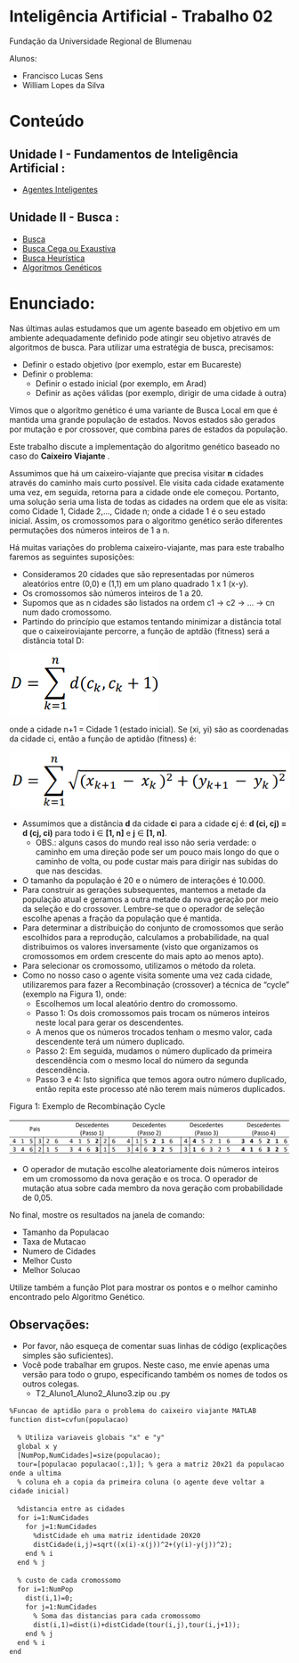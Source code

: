 # Inteligência Artificial - Trabalho 02

Fundação da Universidade Regional de Blumenau

Alunos: 
* Francisco Lucas Sens
* William Lopes da Silva

# Conteúdo

## Unidade I - Fundamentos de Inteligência Artificial :
* [Agentes Inteligentes](assets/conteudos/Unidade01_AgentesInteligentes.pdf)

## Unidade II - Busca :
* [Busca](assets/conteudos/Unidade02_Busca.pdf)
* [Busca Cega ou Exaustiva](assets/conteudos/Unidade02_BuscaCega.pdf)
* [Busca Heurística](assets/conteudos/Unidade02_AlgoritmosGeneticos.pdf)
* [Algoritmos Genéticos](assets/conteudos/Unidade02_BuscaHeuristica.pdf)

# Enunciado: 

Nas últimas aulas estudamos que um agente baseado em objetivo em um ambiente adequadamente definido pode atingir seu objetivo através de algoritmos de busca. Para utilizar uma estratégia de busca, precisamos:
* Definir o estado objetivo (por exemplo, estar em Bucareste)
* Definir o problema:
  * Definir o estado inicial (por exemplo, em Arad)
  * Definir as ações válidas (por exemplo, dirigir de uma cidade à outra)
  
Vimos que o algorítmo genético é uma variante de Busca Local em que é mantida uma grande população de estados. Novos estados são gerados por mutação e por crossover, que combina pares de estados da população.

Este trabalho discute a implementação do algoritmo genético baseado no caso do **Caixeiro Viajante** .

Assumimos que há um caixeiro-viajante que precisa visitar **n** cidades através do caminho mais curto possível. Ele visita cada cidade exatamente uma vez, em seguida, retorna para a cidade onde ele começou. Portanto, uma solução seria uma lista de todas as cidades na ordem que ele as visita: como Cidade 1, Cidade 2,..., Cidade n; onde a cidade 1 é o seu estado inicial. Assim, os cromossomos para o algoritmo genético serão diferentes permutações dos números inteiros de 1 a n.

Há muitas variações do problema caixeiro-viajante, mas para este trabalho faremos as seguintes suposições:
* Consideramos 20 cidades que são representadas por números aleatórios entre (0,0) e (1,1) em um plano quadrado 1 x 1 (x-y).
* Os cromossomos são números inteiros de 1 a 20.
* Supomos que as n cidades são listados na ordem c1 → c2 → ... → cn num dado cromossomo.
* Partindo do princípio que estamos tentando minimizar a distância total que o caixeiroviajante percorre, a função de aptdão (fitness) será a distância total D:

![Fórmula 1](assets/formula1.png)

onde a cidade n+1 = Cidade 1 (estado inicial). Se (xi, yi) são as coordenadas da cidade ci, então a função de aptidão (fitness) é:

![Fórmula 2](assets/formula2.png)

* Assumimos que a distância **d** da cidade **c**i para a cidade **c**j é: **d (ci, cj) = d (cj, ci)** para todo **i** ∈ **[1, n]** e **j** ∈ **[1, n]**.
  * OBS.: alguns casos do mundo real isso não seria verdade: o caminho em uma direção pode ser um pouco mais longo do que o caminho de volta, ou pode custar mais para dirigir nas subidas do que nas descidas.
* O tamanho da população é 20 e o número de interações é 10.000.
* Para construir as gerações subsequentes, mantemos a metade da população atual e geramos a outra metade da nova geração por meio da seleção e do crossover. Lembre-se que o operador de seleção escolhe apenas a fração da população que é mantida.
* Para determinar a distribuição do conjunto de cromossomos que serão escolhidos para a reprodução, calculamos a probabilidade, na qual distribuimos os valores inversamente (visto que organizamos os cromossomos em ordem crescente do mais apto ao menos apto).
* Para selecionar os cromossomo, utilizamos o método da roleta.
* Como no nosso caso o agente visita somente uma vez cada cidade, utilizaremos para fazer a Recombinação (crossover) a técnica de “cycle” (exemplo na Figura 1), onde:
  * Escolhemos um local aleatório dentro do cromossomo.
  * Passo 1: Os dois cromossomos pais trocam os números inteiros neste local para gerar os descendentes.
  * A menos que os números trocados tenham o mesmo valor, cada descendente terá um número duplicado.
  * Passo 2: Em seguida, mudamos o número duplicado da primeira descendência com o mesmo local do número da segunda descendência.
  * Passo 3 e 4: Isto significa que temos agora outro número duplicado, então repita este processo até não terem mais números duplicados.
  
Figura 1: Exemplo de Recombinação Cycle

![Tabela de Recombinação Cycle](assets/tabela.png)

  * O operador de mutação escolhe aleatoriamente dois números inteiros em um cromossomo da nova geração e os troca. O operador de mutação atua sobre cada membro da nova geração com probabilidade de 0,05.
  
No final, mostre os resultados na janela de comando:
* Tamanho da Populacao
* Taxa de Mutacao
* Numero de Cidades
* Melhor Custo
* Melhor Solucao

Utilize também a função Plot para mostrar os pontos e o melhor caminho encontrado pelo Algoritmo Genético.

## Observações:
* Por favor, não esqueça de comentar suas linhas de código (explicações simples são suficientes).
* Você pode trabalhar em grupos. Neste caso, me envie apenas uma versão para todo o grupo, especificando também os nomes de todos os outros colegas.
  * T2_Aluno1_Aluno2_Aluno3.zip ou .py

```
%Funcao de aptidão para o problema do caixeiro viajante MATLAB
function dist=cvfun(populacao)

  % Utiliza variaveis globais "x" e "y"
  global x y
  [NumPop,NumCidades]=size(populacao);
  tour=[populacao populacao(:,1)]; % gera a matriz 20x21 da populacao onde a ultima
  % coluna eh a copia da primeira coluna (o agente deve voltar a cidade inicial)

  %distancia entre as cidades
  for i=1:NumCidades
    for j=1:NumCidades
      %distCidade eh uma matriz identidade 20X20
      distCidade(i,j)=sqrt((x(i)-x(j))^2+(y(i)-y(j))^2);
    end % i
  end % j

  % custo de cada cromossomo
  for i=1:NumPop
    dist(i,1)=0;
    for j=1:NumCidades
      % Soma das distancias para cada cromossomo
      dist(i,1)=dist(i)+distCidade(tour(i,j),tour(i,j+1));
    end % j
  end % i
end
```